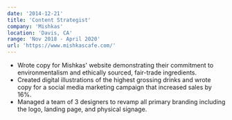 ```yaml
---
date: '2014-12-21'
title: 'Content Strategist'
company: 'Mishkas'
location: 'Davis, CA'
range: 'Nov 2018 - April 2020'
url: 'https://www.mishkascafe.com/'
---
```


- Wrote copy for Mishkas' website demonstrating their commitment to environmentalism and ethically sourced, fair-trade ingredients.
- Created digital illustrations of the highest grossing drinks and wrote copy for a social media marketing campaign that increased sales by 16%.
- Managed a team of 3 designers to revamp all primary branding including the logo, landing page, and physical signage.
